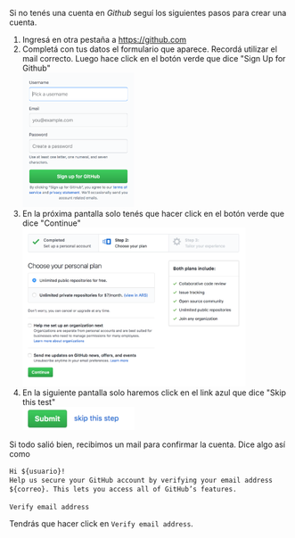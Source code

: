 Si no tenés una cuenta en _Github_ seguí los siguientes pasos para crear una cuenta.

1. Ingresá en otra pestaña a <a href="https://github.com" target="_blank">https://github.com</a>
2. Completá con tus datos el formulario que aparece. Recordá utilizar el mail correcto. Luego hace click en el botón verde que dice "Sign Up for Github" <br> <img src="https://raw.githubusercontent.com/MumukiProject/mumuki-guia-text-compartiendo-con-el-mundo/master/images/Screen%20Shot%202018-05-04%20at%2012_1525446899294.14.05.png" alt="Screen Shot 2018-05-04 at 12_1525446899294.14.05.png" width="200px" height="auto">
3. En la próxima pantalla solo tenés que hacer click en el botón verde que dice "Continue" <br> <img src="https://raw.githubusercontent.com/MumukiProject/mumuki-guia-text-compartiendo-con-el-mundo/master/images/Screen%20Shot%202018-05-04%20at%2012_1525447567026.25.11.png" alt="Screen Shot 2018-05-04 at 12_1525447567026.25.11.png" width="400px" height="auto">
4. En la siguiente pantalla solo haremos click en el link azul que dice "Skip this test" <br> <img src="https://raw.githubusercontent.com/MumukiProject/mumuki-guia-text-compartiendo-con-el-mundo/master/images/Screen%20Shot%202018-05-04%20at%2012_1525447693627.27.12.png" alt="Screen Shot 2018-05-04 at 12_1525447693627.27.12.png" width="200px" height="auto">

Si todo salió bien, recibimos un mail para confirmar la cuenta. Dice algo así como 

```
Hi ${usuario}!
Help us secure your GitHub account by verifying your email address ${correo}. This lets you access all of GitHub’s features.

Verify email address 
```

Tendrás que hacer click en `Verify email address`.